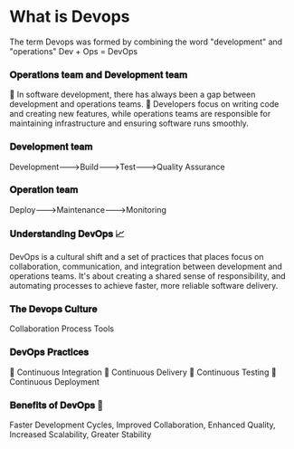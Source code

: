 # What is Devops #
The term Devops was formed by combining the word "development" and "operations"
 Dev + Ops = DevOps

### 𝐎𝐩𝐞𝐫𝐚𝐭𝐢𝐨𝐧𝐬 𝐭𝐞𝐚𝐦 𝐚𝐧𝐝 𝐃𝐞𝐯𝐞𝐥𝐨𝐩𝐦𝐞𝐧𝐭 𝐭𝐞𝐚𝐦 ###
🔹 In software development, there has always been a gap between development and operations teams.
🔹 Developers focus on writing code and creating new features, while operations teams are responsible for maintaining infrastructure and ensuring software runs smoothly. 

### 𝐃𝐞𝐯𝐞𝐥𝐨𝐩𝐦𝐞𝐧𝐭 𝐭𝐞𝐚𝐦 ###
 Development--->Build--->Test--->Quality Assurance

### 𝐎𝐩𝐞𝐫𝐚𝐭𝐢𝐨𝐧 𝐭𝐞𝐚𝐦 ###
 Deploy--->Maintenance--->Monitoring

### 𝐔𝐧𝐝𝐞𝐫𝐬𝐭𝐚𝐧𝐝𝐢𝐧𝐠 𝐃𝐞𝐯𝐎𝐩𝐬 📈 ###
DevOps is a cultural shift and a set of practices that places focus on collaboration, communication, and integration between development and operations teams. It's about creating a shared sense of responsibility, and automating processes to achieve faster, more reliable software delivery.

### 𝐓𝐡𝐞 𝐃𝐞𝐯𝐨𝐩𝐬 𝐂𝐮𝐥𝐭𝐮𝐫𝐞 ###
Collaboration 
Process
Tools 

### 𝐃𝐞𝐯𝐎𝐩𝐬 𝐏𝐫𝐚𝐜𝐭𝐢𝐜𝐞𝐬 ###
🔹 Continuous Integration
🔹 Continuous Delivery
🔹 Continuous Testing
🔹 Continuous Deployment

### 𝐁𝐞𝐧𝐞𝐟𝐢𝐭𝐬 𝐨𝐟 𝐃𝐞𝐯𝐎𝐩𝐬 💪 ###
Faster Development Cycles, Improved Collaboration, Enhanced Quality, Increased Scalability, Greater Stability
